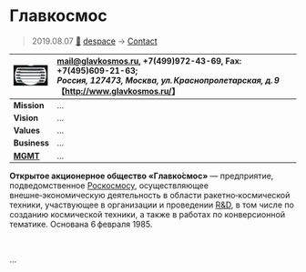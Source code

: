 # Главкосмос
> 2019.08.07 [🚀](../../../index/index.md) [despace](../index.md) → [Contact](../contact.md)

|[![](../f/contact/g/glavkosmos_logo1_thumb.webp)](../f/contact/g/glavkosmos_logo1.webp)|<mail@glavkosmos.ru>, +7(499)972-43-69, Fax: +7(495)609-21-63;<br> *Россия, 127473, Москва, ул. Краснопролетарская, д. 9*<br> 【<http://www.glavkosmos.ru/>】|
|:-|:-|
|**Mission**|…|
|**Vision**|…|
|**Values**|…|
|**Business**|…|
|**[MGMT](../mgmt.md)**|…|

**Открытое акционерное общество «Главко́смос»** — предприятие, подведомственное [Роскосмосу](roskosmos.md), осуществляющее внешне‑экономическую деятельность в области ракетно‑космической техники, участвующее в организации и проведении [R&D](../rnd.md), в том числе по созданию космической техники, а также в работах по конверсионной тематике. Основана 6 февраля 1985.


<p style="page-break-after:always"> </p>

…
